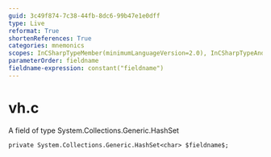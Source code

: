 ```yaml
---
guid: 3c49f874-7c38-44fb-8dc6-99b47e1e0dff
type: Live
reformat: True
shortenReferences: True
categories: mnemonics
scopes: InCSharpTypeMember(minimumLanguageVersion=2.0), InCSharpTypeAndNamespace(minimumLanguageVersion=2.0)
parameterOrder: fieldname
fieldname-expression: constant("fieldname")
---
```


# vh.c

A field of type System.Collections.Generic.HashSet<char>

```
private System.Collections.Generic.HashSet<char> $fieldname$;
```

